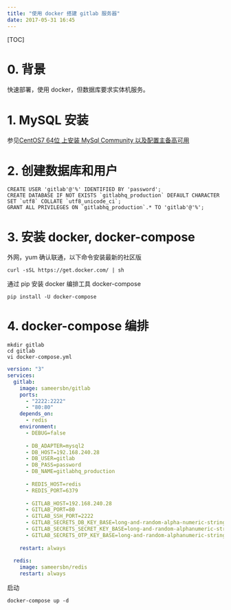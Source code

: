 ```yaml
---
title: "使用 docker 搭建 gitlab 服务器"
date: 2017-05-31 16:45
---
```


[TOC]

# 0. 背景

快速部署，使用 docker，但数据库要求实体机服务。

# 1. MySQL 安装

参见[CentOS7 64位 上安装 MySql Community 以及配置主备高可用](http://wiki.lostsummer.love/Operation/centos7-64%E4%BD%8D-%E4%B8%8A%E5%AE%89%E8%A3%85-mysql-community-%E4%BB%A5%E5%8F%8A%E9%85%8D%E7%BD%AE%E4%B8%BB%E5%A4%87%E9%AB%98%E5%8F%AF%E7%94%A8.html)

# 2. 创建数据库和用户

```
CREATE USER 'gitlab'@'%' IDENTIFIED BY 'password';
CREATE DATABASE IF NOT EXISTS `gitlabhq_production` DEFAULT CHARACTER SET `utf8` COLLATE `utf8_unicode_ci`;
GRANT ALL PRIVILEGES ON `gitlabhq_production`.* TO 'gitlab'@'%';
```

# 3. 安装 docker, docker-compose

外网，yum 确认联通，以下命令安装最新的社区版
```
curl -sSL https://get.docker.com/ | sh
```

通过 pip 安装 docker 编排工具 docker-compose
```
pip install -U docker-compose
```

# 4. docker-compose 编排

```
mkdir gitlab
cd gitlab
vi docker-compose.yml
```

```yml
version: "3"
services:
  gitlab:
    image: sameersbn/gitlab
    ports:
      - "2222:2222"
      - "80:80"
    depends_on:
      - redis
    environment:
      - DEBUG=false
 
      - DB_ADAPTER=mysql2
      - DB_HOST=192.168.240.28
      - DB_USER=gitlab
      - DB_PASS=password
      - DB_NAME=gitlabhq_production
 
      - REDIS_HOST=redis
      - REDIS_PORT=6379
 
      - GITLAB_HOST=192.168.240.28
      - GITLAB_PORT=80
      - GITLAB_SSH_PORT=2222
      - GITLAB_SECRETS_DB_KEY_BASE=long-and-random-alpha-numeric-string
      - GITLAB_SECRETS_SECRET_KEY_BASE=long-and-random-alphanumeric-string
      - GITLAB_SECRETS_OTP_KEY_BASE=long-and-random-alphanumeric-string
 
    restart: always
 
  redis:
    image: sameersbn/redis
    restart: always
```

启动
```
docker-compose up -d
```

